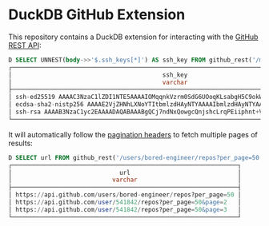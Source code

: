 # DuckDB GitHub Extension
This repository contains a DuckDB extension for interacting with the [GitHub REST API](https://docs.github.com/en/rest?apiVersion=2022-11-28):
```sql
D SELECT UNNEST(body->>'$.ssh_keys[*]') AS ssh_key FROM github_rest('/meta');
┌──────────────────────────────────────────────────────────────────────────────────────────┐
│                                          ssh_key                                         │
│                                          varchar                                         │
├──────────────────────────────────────────────────────────────────────────────────────────┤
│ ssh-ed25519 AAAAC3NzaC1lZDI1NTE5AAAAIOMqqnkVzrm0SdG6UOoqKLsabgH5C9okWi0dh2l9GKJl         │
│ ecdsa-sha2-nistp256 AAAAE2VjZHNhLXNoYTItbmlzdHAyNTYAAAAIbmlzdHAyNTYAAABBBEmKSENjQEezOm…  │
│ ssh-rsa AAAAB3NzaC1yc2EAAAADAQABAAABgQCj7ndNxQowgcQnjshcLrqPEiiphnt+VTTvDP6mHBL9j1aNUk…  │
└──────────────────────────────────────────────────────────────────────────────────────────┘
```
It will automatically follow the [pagination headers](https://docs.github.com/en/rest/using-the-rest-api/using-pagination-in-the-rest-api?apiVersion=2022-11-28) to fetch multiple pages of results:
```sql
D SELECT url FROM github_rest('/users/bored-engineer/repos?per_page=50');
┌───────────────────────────────────────────────────────────────┐
│                              url                              │
│                            varchar                            │
├───────────────────────────────────────────────────────────────┤
│ https://api.github.com/users/bored-engineer/repos?per_page=50 │
│ https://api.github.com/user/541842/repos?per_page=50&page=2   │
│ https://api.github.com/user/541842/repos?per_page=50&page=3   │
└───────────────────────────────────────────────────────────────┘
```
